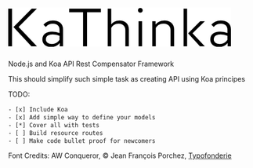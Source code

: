 ![Kathinka](/KaThinka-Logo.png)
========

Node.js and Koa API Rest Compensator Framework

This should simplify such simple task as creating API using Koa principes

TODO:

    - [x] Include Koa
    - [x] Add simple way to define your models
    - [*] Cover all with tests
    - [ ] Build resource routes
    - [ ] Make code bullet proof for newcomers





Font Credits:
AW Conqueror, © Jean François Porchez, [Typofonderie](http://typofonderie.com/fonts/aw-conqueror-family/)
